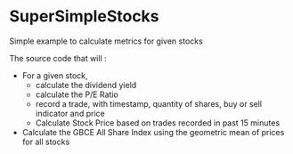 # SuperSimpleStocks
Simple example to calculate metrics for given stocks

The source code that will :

- For a given stock, 
  - calculate the dividend yield
  - calculate the P/E Ratio
  - record a trade, with timestamp, quantity of shares, buy or sell indicator and price
  - Calculate Stock Price based on trades recorded in past 15 minutes
- Calculate the GBCE All Share Index using the geometric mean of prices for all stocks
